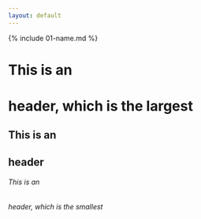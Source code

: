 ```yaml
---
layout: default
---
```


{% include 01-name.md %}

# This is an <h1> header, which is the largest
## This is an <h2> header
###### This is an <h6> header, which is the smallest

